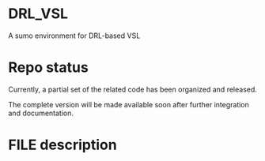 # DRL_VSL
A sumo environment for DRL-based VSL


# Repo status

Currently, a partial set of the related code has been organized and released.

The complete version will be made available soon after further integration and documentation.

# FILE description


